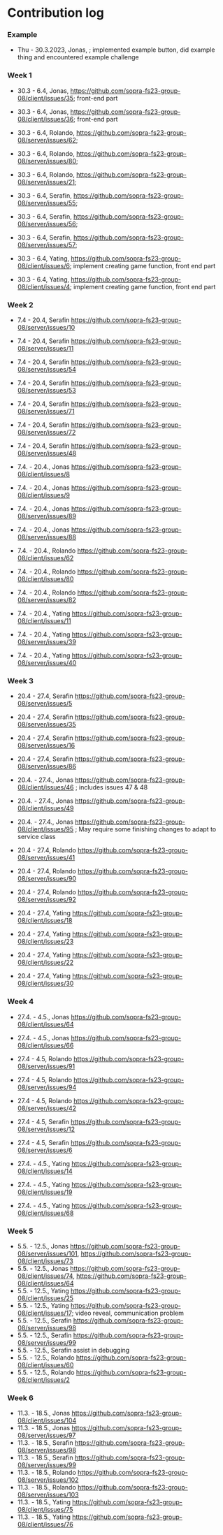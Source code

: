 # Contribution log

### Example
* Thu - 30.3.2023, Jonas, <issue link>; implemented example button, did example thing and encountered example challenge
    
### Week 1
* 30.3 - 6.4, Jonas, https://github.com/sopra-fs23-group-08/client/issues/35; front-end part
* 30.3 - 6.4, Jonas, https://github.com/sopra-fs23-group-08/client/issues/36; front-end part

* 30.3 - 6.4, Rolando, https://github.com/sopra-fs23-group-08/server/issues/62;
* 30.3 - 6.4, Rolando, https://github.com/sopra-fs23-group-08/server/issues/80;
* 30.3 - 6.4, Rolando, https://github.com/sopra-fs23-group-08/server/issues/21;

    
* 30.3 - 6.4, Serafin, https://github.com/sopra-fs23-group-08/server/issues/55;
* 30.3 - 6.4, Serafin, https://github.com/sopra-fs23-group-08/server/issues/56;
* 30.3 - 6.4, Serafin, https://github.com/sopra-fs23-group-08/server/issues/57;

* 30.3 - 6.4, Yating, https://github.com/sopra-fs23-group-08/client/issues/6; implement creating game function, front end part
* 30.3 - 6.4, Yating, https://github.com/sopra-fs23-group-08/client/issues/4; implement creating game function, front end part
    
### Week 2
* 7.4 - 20.4, Serafin https://github.com/sopra-fs23-group-08/server/issues/10
* 7.4 - 20.4, Serafin https://github.com/sopra-fs23-group-08/server/issues/11
* 7.4 - 20.4, Serafin https://github.com/sopra-fs23-group-08/server/issues/54
* 7.4 - 20.4, Serafin https://github.com/sopra-fs23-group-08/server/issues/53
* 7.4 - 20.4, Serafin https://github.com/sopra-fs23-group-08/server/issues/71
* 7.4 - 20.4, Serafin https://github.com/sopra-fs23-group-08/server/issues/72
* 7.4 - 20.4, Serafin https://github.com/sopra-fs23-group-08/server/issues/48
    
* 7.4. - 20.4., Jonas https://github.com/sopra-fs23-group-08/client/issues/8
* 7.4. - 20.4., Jonas https://github.com/sopra-fs23-group-08/client/issues/9
* 7.4. - 20.4., Jonas https://github.com/sopra-fs23-group-08/server/issues/89
* 7.4. - 20.4., Jonas https://github.com/sopra-fs23-group-08/server/issues/88

* 7.4. - 20.4., Rolando https://github.com/sopra-fs23-group-08/client/issues/62
* 7.4. - 20.4., Rolando https://github.com/sopra-fs23-group-08/client/issues/80
* 7.4. - 20.4., Rolando https://github.com/sopra-fs23-group-08/server/issues/82
    
* 7.4. - 20.4., Yating https://github.com/sopra-fs23-group-08/client/issues/11
* 7.4. - 20.4., Yating https://github.com/sopra-fs23-group-08/server/issues/39
* 7.4. - 20.4., Yating https://github.com/sopra-fs23-group-08/server/issues/40
    
### Week 3
* 20.4 - 27.4, Serafin https://github.com/sopra-fs23-group-08/server/issues/5
* 20.4 - 27.4, Serafin https://github.com/sopra-fs23-group-08/server/issues/35
* 20.4 - 27.4, Serafin https://github.com/sopra-fs23-group-08/server/issues/16
* 20.4 - 27.4, Serafin https://github.com/sopra-fs23-group-08/server/issues/86
 
* 20.4. - 27.4., Jonas https://github.com/sopra-fs23-group-08/client/issues/46 ; includes issues 47 & 48
* 20.4. - 27.4., Jonas https://github.com/sopra-fs23-group-08/client/issues/49
* 20.4. - 27.4., Jonas https://github.com/sopra-fs23-group-08/client/issues/95 ; May require some finishing changes to adapt to service class

* 20.4 - 27.4, Rolando https://github.com/sopra-fs23-group-08/server/issues/41
* 20.4 - 27.4, Rolando https://github.com/sopra-fs23-group-08/server/issues/90
* 20.4 - 27.4, Rolando https://github.com/sopra-fs23-group-08/server/issues/92
    
* 20.4 - 27.4, Yating https://github.com/sopra-fs23-group-08/client/issues/18
* 20.4 - 27.4, Yating https://github.com/sopra-fs23-group-08/client/issues/23
* 20.4 - 27.4, Yating https://github.com/sopra-fs23-group-08/client/issues/22
* 20.4 - 27.4, Yating https://github.com/sopra-fs23-group-08/client/issues/30
    
### Week 4
* 27.4. - 4.5., Jonas https://github.com/sopra-fs23-group-08/client/issues/64
* 27.4. - 4.5., Jonas https://github.com/sopra-fs23-group-08/client/issues/66
    
* 27.4 - 4.5, Rolando https://github.com/sopra-fs23-group-08/server/issues/91
* 27.4 - 4.5, Rolando https://github.com/sopra-fs23-group-08/server/issues/94
* 27.4 - 4.5, Rolando https://github.com/sopra-fs23-group-08/server/issues/42
    
* 27.4 - 4.5, Serafin https://github.com/sopra-fs23-group-08/server/issues/12
* 27.4 - 4.5, Serafin https://github.com/sopra-fs23-group-08/server/issues/6

* 27.4. - 4.5., Yating https://github.com/sopra-fs23-group-08/client/issues/14
* 27.4. - 4.5., Yating https://github.com/sopra-fs23-group-08/client/issues/19
* 27.4. - 4.5., Yating https://github.com/sopra-fs23-group-08/client/issues/68
    
### Week 5
* 5.5. - 12.5., Jonas https://github.com/sopra-fs23-group-08/server/issues/101, https://github.com/sopra-fs23-group-08/client/issues/73
* 5.5. - 12.5., Jonas https://github.com/sopra-fs23-group-08/client/issues/74, https://github.com/sopra-fs23-group-08/client/issues/64
* 5.5. - 12.5., Yating https://github.com/sopra-fs23-group-08/client/issues/25
* 5.5. - 12.5., Yating https://github.com/sopra-fs23-group-08/client/issues/17; video reveal, communication problem
* 5.5. - 12.5., Serafin https://github.com/sopra-fs23-group-08/server/issues/98
* 5.5. - 12.5., Serafin https://github.com/sopra-fs23-group-08/server/issues/99
* 5.5. - 12.5., Serafin assist in debugging
* 5.5. - 12.5., Rolando https://github.com/sopra-fs23-group-08/client/issues/60
* 5.5. - 12.5., Rolando https://github.com/sopra-fs23-group-08/client/issues/2

### Week 6
* 11.3. - 18.5., Jonas https://github.com/sopra-fs23-group-08/client/issues/104
* 11.3. - 18.5., Jonas https://github.com/sopra-fs23-group-08/server/issues/97
* 11.3. - 18.5., Serafin https://github.com/sopra-fs23-group-08/server/issues/98
* 11.3. - 18.5., Serafin https://github.com/sopra-fs23-group-08/server/issues/99
* 11.3. - 18.5., Rolando https://github.com/sopra-fs23-group-08/server/issues/102
* 11.3. - 18.5., Rolando https://github.com/sopra-fs23-group-08/server/issues/103
* 11.3. - 18.5., Yating https://github.com/sopra-fs23-group-08/client/issues/75
* 11.3. - 18.5., Yating https://github.com/sopra-fs23-group-08/client/issues/76  
